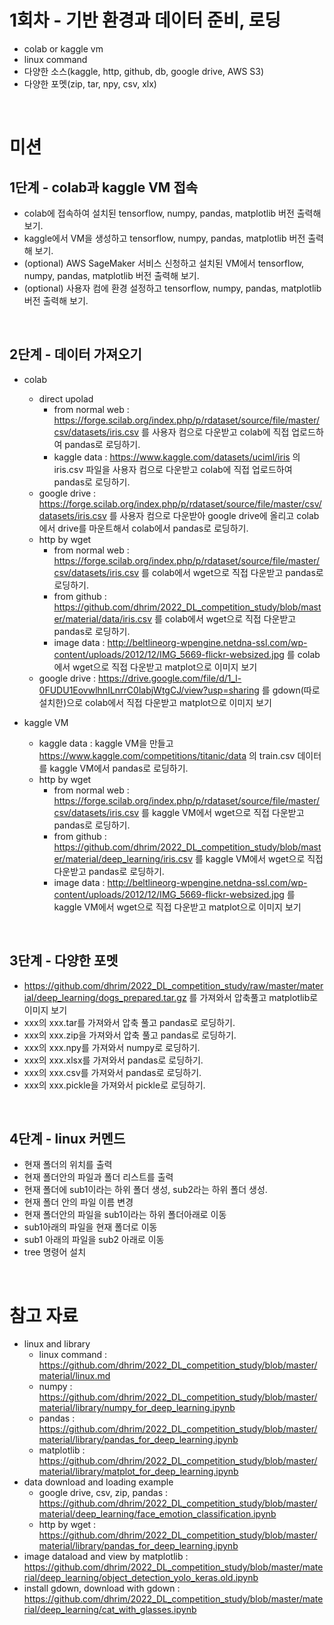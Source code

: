 # 1회차 - 기반 환경과 데이터 준비, 로딩

- colab or kaggle vm
- linux command
- 다양한 소스(kaggle, http, github, db, google drive, AWS S3)
- 다양한 포멧(zip, tar, npy, csv, xlx)

<br>

# 미션

## 1단계 - colab과 kaggle VM 접속
- colab에 접속하여 설치된 tensorflow, numpy, pandas, matplotlib 버전 출력해 보기.
- kaggle에서 VM을 생성하고 tensorflow, numpy, pandas, matplotlib 버전 출력해 보기.
- (optional) AWS SageMaker 서비스 신청하고 설치된 VM에서 tensorflow, numpy, pandas, matplotlib 버전 출력해 보기.
- (optional) 사용자 컴에 환경 설정하고 tensorflow, numpy, pandas, matplotlib 버전 출력해 보기.

<br>

## 2단계 - 데이터 가져오기
- colab
    - direct upolad
        - from normal web : https://forge.scilab.org/index.php/p/rdataset/source/file/master/csv/datasets/iris.csv 를 사용자 컴으로 다운받고 colab에 직접 업로드하여 pandas로 로딩하기.
        - kaggle data : https://www.kaggle.com/datasets/uciml/iris 의 iris.csv 파일을 사용자 컴으로 다운받고 colab에 직접 업로드하여 pandas로 로딩하기.
    - google drive : https://forge.scilab.org/index.php/p/rdataset/source/file/master/csv/datasets/iris.csv 를 사용자 컴으로 다운받아 google drive에 올리고 colab에서 drive를 마운트해서 colab에서 pandas로 로딩하기.
    - http by wget
        - from normal web : https://forge.scilab.org/index.php/p/rdataset/source/file/master/csv/datasets/iris.csv 를 colab에서 wget으로 직접 다운받고 pandas로 로딩하기.
        - from github : https://github.com/dhrim/2022_DL_competition_study/blob/master/material/data/iris.csv 를 colab에서 wget으로 직접 다운받고 pandas로 로딩하기.
        - image data : http://beltlineorg-wpengine.netdna-ssl.com/wp-content/uploads/2012/12/IMG_5669-flickr-websized.jpg 를 colab에서 wget으로 직접 다운받고 matplot으로 이미지 보기
    - google drive :
    https://drive.google.com/file/d/1_l-0FUDU1EovwlhnILnrrC0labjWtgCJ/view?usp=sharing 를 gdown(따로 설치한)으로 colab에서 직접 다운받고 matplot으로 이미지 보기

- kaggle VM
    - kaggle data : kaggle VM을 만들고 https://www.kaggle.com/competitions/titanic/data 의 train.csv 데이터를 kaggle VM에서 pandas로 로딩하기.
    - http by wget
        - from normal web : https://forge.scilab.org/index.php/p/rdataset/source/file/master/csv/datasets/iris.csv 를 kaggle VM에서 wget으로 직접 다운받고 pandas로 로딩하기.
        - from github : https://github.com/dhrim/2022_DL_competition_study/blob/master/material/deep_learning/iris.csv 를 kaggle VM에서 wget으로 직접 다운받고 pandas로 로딩하기.
        - image data : http://beltlineorg-wpengine.netdna-ssl.com/wp-content/uploads/2012/12/IMG_5669-flickr-websized.jpg 를 kaggle VM에서 wget으로 직접 다운받고 matplot으로 이미지 보기

<br>        

## 3단계 - 다양한 포멧
- https://github.com/dhrim/2022_DL_competition_study/raw/master/material/deep_learning/dogs_prepared.tar.gz 를 가져와서 압축풀고 matplotlib로 이미지 보기
- xxx의 xxx.tar를 가져와서 압축 풀고 pandas로 로딩하기.
- xxx의 xxx.zip을 가져와서 압축 풀고 pandas로 로딩하기.
- xxx의 xxx.npy를 가져와서 numpy로 로딩하기.
- xxx의 xxx.xlsx를 가져와서 pandas로 로딩하기.
- xxx의 xxx.csv를 가져와서 pandas로 로딩하기.
- xxx의 xxx.pickle을 가져와서 pickle로 로딩하기.

<br>

## 4단계 - linux 커멘드
- 현재 폴더의 위치를 출력
- 현재 폴더안의 파일과 폴더 리스트를 출력
- 현재 폴더에 sub1이라는 하위 폴더 생성, sub2라는 하위 폴더 생성.
- 현재 폴더 안의 파일 이름 변경
- 현재 폴더안의 파일을 sub1이라는 하위 폴더아래로 이동
- sub1아래의 파일을 현재 폴더로 이동
- sub1 아래의 파일을 sub2 아래로 이동
- tree 명령어 설치

<br>

# 참고 자료
- linux and library
    - linux command : https://github.com/dhrim/2022_DL_competition_study/blob/master/material/linux.md
    - numpy : https://github.com/dhrim/2022_DL_competition_study/blob/master/material/library/numpy_for_deep_learning.ipynb
    - pandas : https://github.com/dhrim/2022_DL_competition_study/blob/master/material/library/pandas_for_deep_learning.ipynb
    - matplotlib : https://github.com/dhrim/2022_DL_competition_study/blob/master/material/library/matplot_for_deep_learning.ipynb
- data download and loading example
    - google drive, csv, zip, pandas : https://github.com/dhrim/2022_DL_competition_study/blob/master/material/deep_learning/face_emotion_classification.ipynb
    - http by wget : https://github.com/dhrim/2022_DL_competition_study/blob/master/material/library/pandas_for_deep_learning.ipynb
- image dataload and view by matplotlib : https://github.com/dhrim/2022_DL_competition_study/blob/master/material/deep_learning/object_detection_yolo_keras.old.ipynb
- install gdown, download with gdown : https://github.com/dhrim/2022_DL_competition_study/blob/master/material/deep_learning/cat_with_glasses.ipynb